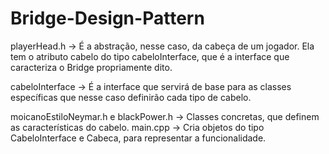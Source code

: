 # Bridge-Design-Pattern

playerHead.h -> É a abstração, nesse caso, da cabeça de um jogador. Ela tem o atributo cabelo do tipo cabeloInterface, que é a interface que caracteriza o Bridge propriamente dito.

cabeloInterface -> É a interface que servirá de base para as classes específicas que nesse caso definirão cada tipo de cabelo.

moicanoEstiloNeymar.h e blackPower.h -> Classes concretas, que definem as características do cabelo. 
main.cpp -> Cria objetos do tipo CabeloInterface e Cabeca, para representar a funcionalidade. 

